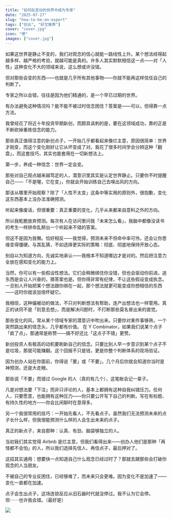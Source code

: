 ```yaml
---
title: "如何在变动的世界中成为专家"
date: "2025-07-27"
slug: "how-to-be-an-expert"
tags: ["创业", "好文推荐"]
cover: "cover.jpg"
icon: "😎"
images: ["cover.jpg"]
---
```

如果这世界是静止不变的，我们对观念的信心就能一路线性上升。某个想法经得起越多样、越严格的考验，就越可能是真的。许多人其实默默相信这一点——对「人性」这种变化不大的领域来说，这么想或许没错。



但对那些会变的东西——也就是几乎所有其他事物——你就不能再这样信任自己的判断了。



专家之所以会错，往往是因为他们精通的，是一个早已过期的世界。



有办法避免这种情况吗？能不能不被过时信念困住？答案是——可以，但得靠一点方法。



我曾经花了将近十年投资早期新创，而颇具讽刺的是，要在这领域成功，靠的正是不断砍掉重练信念的能力。



那些真正值得注意的新创点子，一开始几乎都看起来像烂主意，原因很简单：世界才刚变，而这个变化刚好让它从坏变成了对。我花了很多时间学会分辨这种「翻盘」，而这套技巧，其实也能套用在一切新想法上。



第一步，养成一种信念：世界一定会变。



那些对自己观点越来越笃定的人，潜意识里其实是认定世界静止。只要你不时提醒自己——「不是喔，它在变」，你就会开始训练自己去嗅出风的方向。



那该从哪里开始观察？除了「人性不太变」这条中等实用的原则外，很抱歉，变化这东西基本上没办法准确预测。



听起来像废话，但很重要：真正重要的变化，几乎从来都来自意料之外的方向。



所以我乾脆放弃预测。每次有人在访问里问我「未来怎么看」，我脑中都像没读书的考生一样拼命乱掰出一个听起来不错的答案。



但这不是因为我懒。恰好相反——我觉得，预测未来不但命中率可怜，还会让你思维变得僵硬。与其乱猜，不如选择更实际的策略：彻底、彻底地保持开放心态。



别自以为知道方向，先诚实地承认——我根本不知道哪边才是对的。然后把注意力全放在感知变化的能力上。



当然，你可以有一些假设性想法。它们会稍微绑住你没错，但也会驱动你前进。追东西是会让人兴奋的，猜答案也是。但你得非常有纪律，不让这些假设变成执念。
一旦别人开始把某个想法跟你绑在一起，那个想法就更可能变成你想相信的东西——这时你就该加倍怀疑它。



我相信，这种偏被动的做法，不只对判断想法有帮助，连产出想法也一样管用。真正的诀窍不是「刻意去想」，而是解决问题时，不打断那些莫名冒出来的直觉。



那些变化的风，常从某个领域专家的潜意识中吹出来。只要你对某件事够熟，一个突然跳出来的怪念头，几乎都有价值。
在 Y Combinator，如果我们说某个点子「疯了点」，那通常是称赞——搞不好还比「这点子不错」更赞。



新创投资人有极高的动机要刷新自己的信念。只要比别人早一步意识到某个点子不是垃圾，那就可能赚翻。这个回报不只是钱，更是你整个判断体系的现场验证。



因为创办人站在你面前，你得说「要」或「不要」，几个月后你就会知道你当时是神预测，还是大走眼。



那些说「不要」而错过 Google 的人（真的有几个），这笔帐会记一辈子。



凡是对想法要「下注」而非只评论的人，基本上都拥有这种自我纠错压力。任何人，只要愿意，也能拥有这种压力——你只要公开写下自己的判断。写在有标题、有持久性的地方——你会比闲聊时在意得多。



另一个我很常用的技巧：一开始先看人，不先看点子。虽然我们无法预测未来的点子长什么样，但我很能预测什么样的人会生出未来的点子。



真正的新点子，来自那种：认真、有劲、脑袋够独立的人。



当初我们其实觉得 Airbnb 是烂主意，但我们看得出来——创办人他们是那种「再怪都不会怕」的人，所以我们选择先信人、再信点子，最后押对了。



这招其实通用：想要快一点知道自己什么观念已经过时了？那就去跟那些会打破你观念的人当朋友。



不被自己的专业反困住，已经够难了，而未来只会更难。因为变化不是加速了——变化一直都在加速。



点子会生出点子，这场连锁反应从旧石器时代就没停过。我不认为它会停。
但⋯⋯也许我会错。（最好是）




![](https://prod-files-secure.s3.us-west-2.amazonaws.com/112d0858-5090-4d34-a606-b75eb8d65fd2/46476355-9cf3-4e99-9b7a-3531bc426380/1000202064.png?X-Amz-Algorithm=AWS4-HMAC-SHA256&X-Amz-Content-Sha256=UNSIGNED-PAYLOAD&X-Amz-Credential=ASIAZI2LB4665Y52I5DC%2F20250904%2Fus-west-2%2Fs3%2Faws4_request&X-Amz-Date=20250904T072835Z&X-Amz-Expires=3600&X-Amz-Security-Token=IQoJb3JpZ2luX2VjEO%2F%2F%2F%2F%2F%2F%2F%2F%2F%2F%2FwEaCXVzLXdlc3QtMiJIMEYCIQCxpUluEcO6ENrEYX6pdo91CaSwR3DOLi%2B4X11T9qCfHQIhAKEPcO%2Fu27gsHCF4pzaSlhMnnYZHHeFSUEy4s6E7WV0FKv8DCFgQABoMNjM3NDIzMTgzODA1IgwqJE4GEC2fRTiSx04q3APhwTfEparzT2c9INNdkLVlmq%2Bhkn0S1zwj2Z7%2FgOZBuaRdipISg8IioPykDmShdfVZyWXXmiEVHRzfDMEl296UHu%2FosbirMqSSkgcXimKbLuk7%2FFSWwgzdr0hv0Qn8DWGk3kNm1aD3k3G%2Fcuhenl79BfIenvpb1VoiokbW83%2B%2FHUij9lm0o8Je4t725cjfsuOZqCXkLCRE2Qi8n9ZL3omATI3tF9EWtVFg%2FUOx430a%2FuDtXQrXXzudL37Uf5t6CUnBscF9EEYhAzxbVNZFiLb3zvBzZQj36iYYSoc%2BFsBnbcd3Qxrf9raqhjGXzccCexEfyBxRAELCo6vwgvms%2FTmf3vlpzBe%2BpjPlWm9JluUuEhFcc1vO0fOYUESPw1qe1zatAeaAM0XbFcYI8gkJeLw5XBv6TF7I9oiYIHKrZ9jAQ2g2FL5cf%2FYAY%2BvyGpKVITulu4vepymu9xvLZIiocOyo3CgyFdEUZWR8VzShDhUXYn9fbKfxUwb9xgb98yJp%2FMDkt8bljQGxWQpy9id7QlDKcz2DDBh0Y0LeRiy1laevYXkaf5gh0upg5nhxjarNOT%2BsEHef42cPYWe0gkg2cOGbM2h5dhxSJ371z4DINK4pnX73FiRi3y62MRUTpTDH%2BeTFBjqkAQTMkJ9I68B3Nu%2FJzlbluLBOktyY0iazU2M5pc9M8WVvn%2FHFOqEaSlk8glsYmB71p0BJjo7A8jTIg6aeq%2FBAtyMkqihty0C4olEqc6mTjygro%2BMtksP7%2FZtWg74JCwUhqQq0jpIJarNVkBAJBnUzfFhwB904FBoWUNmfLT4u13V%2BJoYWTC4721DPOJ0DIDhniqtFVyxQQJGr82KDxLyi6UjoCB79&X-Amz-Signature=84c37eb1461cc7ff0af9f1c11d3163c15c87477206f65445fb0cb6548c1309f1&X-Amz-SignedHeaders=host&x-amz-checksum-mode=ENABLED&x-id=GetObject)

